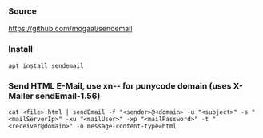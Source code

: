 ### Source
https://github.com/mogaal/sendemail  

### Install
```
apt install sendemail
```

### Send HTML E-Mail, use xn-- for punycode domain (uses X-Mailer sendEmail-1.56)
```
cat <file>.html | sendEmail -f "<sender>@<domain> -u "<subject>" -s "<mailServerIp>" -xu "<mailUser>" -xp "<mailPassword>" -t "<receiver@domain>" -o message-content-type=html
```

